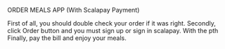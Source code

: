ORDER MEALS APP (With Scalapay Payment)

First of all, you should double check your order if it was right.
Secondly, click Order button and you must sign up or sign in scalapay. With the pth
Finally, pay the bill and enjoy your meals.

